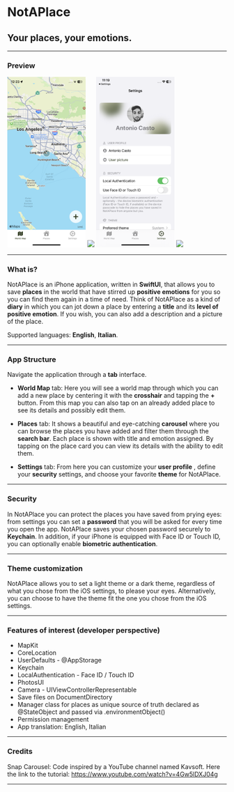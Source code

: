 # NotAPlace
## Your places, your emotions.
- - - -

### Preview 

<div>
    <img src="/doc/56.PNG" width="180px"</img>
    <img src="/doc/54.PNG" width="180px"</img>
    <img src="/doc/39.PNG" width="180px"</img>
    <img src="/doc/41.PNG" width="180px"</img>
</div>

- - - -

### What is?
NotAPlace is an iPhone application, written in **SwiftUI**, that allows you to save **places** in the world that have stirred up **positive emotions** for you so you can find them again in a time of need.
Think of NotAPlace as a kind of **diary** in which you can jot down a place by entering a **title** and its **level of positive emotion**. If you wish, you can also add a description and a picture of the place.

Supported languages: **English**, **Italian**.
- - - -

### App Structure

Navigate the application through a **tab** interface. 

- **World Map** tab: 
Here you will see a world map through which you can add a new place by centering it with the **crosshair** and tapping the **+** button.
From this map you can also tap on an already added place to see its details and possibly edit them.

- **Places** tab: 
It shows a beautiful and eye-catching **carousel** where you can browse the places you have added and filter them through the **search bar**.
Each place is shown with title and emotion assigned. By tapping on the place card you can view its details with the ability to edit them.

- **Settings** tab: 
From here you can customize your **user profile** , define your **security** settings, and choose your favorite **theme** for NotAPlace.
- - - -

### Security
In NotAPlace you can protect the places you have saved from prying eyes: from settings you can set a **password** that you will be asked for every time you open the app.
NotAPlace saves your chosen password securely to **Keychain**.
In addition, if your iPhone is equipped with Face ID or Touch ID, you can optionally enable **biometric authentication**.
- - - -

### Theme customization
NotAPlace allows you to set a light theme or a dark theme, regardless of what you chose from the iOS settings, to please your eyes.
Alternatively, you can choose to have the theme fit the one you chose from the iOS settings.
- - - -

### Features of interest (developer perspective)
- MapKit
- CoreLocation
- UserDefaults - @AppStorage
- Keychain
- LocalAuthentication - Face ID / Touch ID
- PhotosUI
- Camera - UIViewControllerRepresentable
- Save files on DocumentDirectory
- Manager class for places as unique source of truth declared as @StateObject and passed via .environmentObject()
- Permission management
- App translation: English, Italian
- - - -

### Credits
Snap Carousel: 
Code inspired by a YouTube channel named Kavsoft. Here the link to the tutorial: https://www.youtube.com/watch?v=4Gw5lDXJ04g
- - - -
